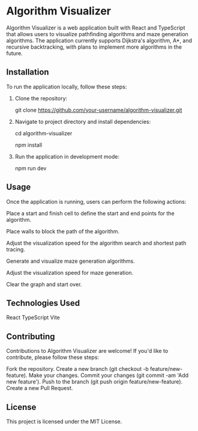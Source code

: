 # Algorithm Visualizer

Algorithm Visualizer is a web application built with React and TypeScript that allows users to visualize pathfinding algorithms and maze generation algorithms. The application currently supports Dijkstra's algorithm, A*, and recursive backtracking, with plans to implement more algorithms in the future.

## Installation

To run the application locally, follow these steps:

1. Clone the repository:

   git clone https://github.com/your-username/algorithm-visualizer.git

2. Navigate to project directory and install dependencies:
   
   cd algorithm-visualizer
   
   npm install

4. Run the application in development mode:
   
    npm run dev

## Usage
Once the application is running, users can perform the following actions:

Place a start and finish cell to define the start and end points for the algorithm.

Place walls to block the path of the algorithm.

Adjust the visualization speed for the algorithm search and shortest path tracing.

Generate and visualize maze generation algorithms.

Adjust the visualization speed for maze generation.

Clear the graph and start over.


## Technologies Used
React
TypeScript
Vite

## Contributing
Contributions to Algorithm Visualizer are welcome! If you'd like to contribute, please follow these steps:

Fork the repository.
Create a new branch (git checkout -b feature/new-feature).
Make your changes.
Commit your changes (git commit -am 'Add new feature').
Push to the branch (git push origin feature/new-feature).
Create a new Pull Request.


## License
This project is licensed under the MIT License.

